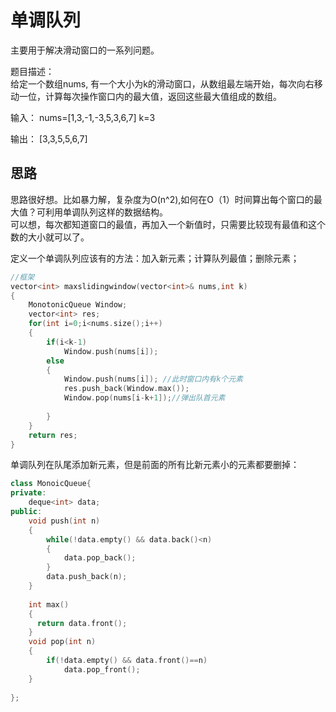 # 单调队列

主要用于解决滑动窗口的一系列问题。

题目描述：\
给定一个数组nums, 有一个大小为k的滑动窗口，从数组最左端开始，每次向右移动一位，计算每次操作窗口内的最大值，返回这些最大值组成的数组。

输入： nums=[1,3,-1,-3,5,3,6,7]  k=3

输出： [3,3,5,5,6,7]

## 思路

思路很好想。比如暴力解，复杂度为O(n^2),如何在O（1）时间算出每个窗口的最大值？可利用单调队列这样的数据结构。\
可以想，每次都知道窗口的最值，再加入一个新值时，只需要比较现有最值和这个数的大小就可以了。

定义一个单调队列应该有的方法：加入新元素；计算队列最值；删除元素；
```C++
//框架
vector<int> maxslidingwindow(vector<int>& nums,int k)
{
    MonotonicQueue Window;
    vector<int> res;
    for(int i=0;i<nums.size();i++)
    {
        if(i<k-1)
            Window.push(nums[i]);
        else
        {
            Window.push(nums[i]); //此时窗口内有k个元素
            res.push_back(Window.max());
            Window.pop(nums[i-k+1]);//弹出队首元素
            
        }
    }
    return res;
}
```

单调队列在队尾添加新元素，但是前面的所有比新元素小的元素都要删掉：

```C++
class MonoicQueue{
private:
    deque<int> data;
public:
    void push(int n)
    {
        while(!data.empty() && data.back()<n)
        {
            data.pop_back();
        }
        data.push_back(n);
    }
    
    int max()
    {
      return data.front();
    }
    void pop(int n)
    {
        if(!data.empty() && data.front()==n)
            data.pop_front();
    }
    
};
```
